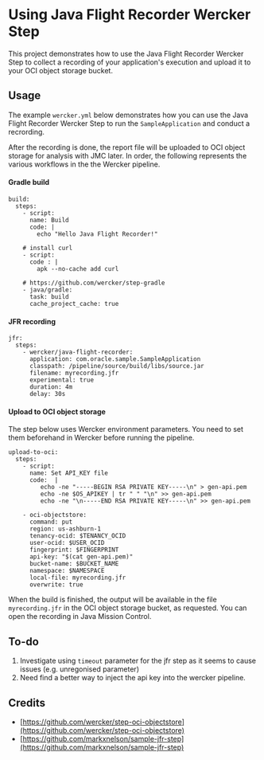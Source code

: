 # Using Java Flight Recorder Wercker Step

This project demonstrates how to use the Java Flight Recorder Wercker Step to collect a
recording of your application's execution and upload it to your OCI object storage bucket.


## Usage

The example `wercker.yml` below demonstrates how you can use the Java Flight Recorder Wercker Step to run the `SampleApplication` and conduct a recrording. 

After the recording is done, the report file will be uploaded to OCI object storage for analysis with JMC later. In order, the following represents the various workflows in the the Wercker pipeline.

#### Gradle build

```
build:
  steps:
    - script:
      name: Build
      code: |
        echo "Hello Java Flight Recorder!"
        
    # install curl 
    - script:
      code : |
        apk --no-cache add curl  
        
    # https://github.com/wercker/step-gradle
    - java/gradle:
      task: build
      cache_project_cache: true
```

#### JFR recording


``` 
jfr:
  steps:
    - wercker/java-flight-recorder:
      application: com.oracle.sample.SampleApplication
      classpath: /pipeline/source/build/libs/source.jar
      filename: myrecording.jfr
      experimental: true
      duration: 4m
      delay: 30s
```

#### Upload to OCI object storage

The step below uses Wercker environment parameters. You need to set them beforehand in Wercker before running the pipeline.

```
upload-to-oci:
  steps:
    - script:
      name: Set API_KEY file
      code:  |
         echo -ne "-----BEGIN RSA PRIVATE KEY-----\n" > gen-api.pem
         echo -ne $OS_APIKEY | tr " " "\n" >> gen-api.pem
         echo -ne "\n-----END RSA PRIVATE KEY-----\n" >> gen-api.pem
         
    - oci-objectstore:
      command: put
      region: us-ashburn-1
      tenancy-ocid: $TENANCY_OCID
      user-ocid: $USER_OCID
      fingerprint: $FINGERPRINT
      api-key: "$(cat gen-api.pem)"
      bucket-name: $BUCKET_NAME
      namespace: $NAMESPACE
      local-file: myrecording.jfr
      overwrite: true
```

When the build is finished, the output will be available in the file `myrecording.jfr` in the OCI object storage bucket, as requested.  You can open the recording in Java Mission Control.

## To-do

1) Investigate using ```timeout``` parameter for the jfr step as it seems to cause issues (e.g. unregonised parameter)
2) Need find a better way to inject the api key into the wercker pipeline.

## Credits

* [https://github.com/wercker/step-oci-objectstore](https://github.com/wercker/step-oci-objectstore)
* [https://github.com/markxnelson/sample-jfr-step](https://github.com/markxnelson/sample-jfr-step)
